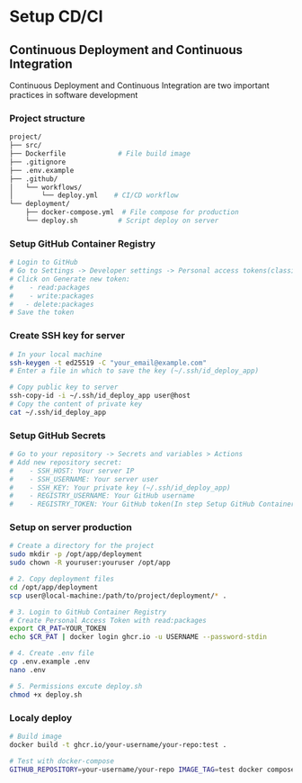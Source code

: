 # Setup CD/CI

## Continuous Deployment and Continuous Integration

Continuous Deployment and Continuous Integration are two important practices in software development

### Project structure

```bash
project/
├── src/
├── Dockerfile             # File build image
├── .gitignore
├── .env.example
├── .github/
│   └── workflows/
│       └── deploy.yml    # CI/CD workflow
└── deployment/
    ├── docker-compose.yml  # File compose for production
    └── deploy.sh          # Script deploy on server
```

### Setup GitHub Container Registry

```bash
# Login to GitHub
# Go to Settings -> Developer settings -> Personal access tokens(classic)
# Click on Generate new token:
#    - read:packages
#    - write:packages
#   - delete:packages
# Save the token
```

### Create SSH key for server

```bash
# In your local machine
ssh-keygen -t ed25519 -C "your_email@example.com"
# Enter a file in which to save the key (~/.ssh/id_deploy_app)

# Copy public key to server
ssh-copy-id -i ~/.ssh/id_deploy_app user@host
# Copy the content of private key
cat ~/.ssh/id_deploy_app
```

### Setup GitHub Secrets

```bash
# Go to your repository -> Secrets and variables > Actions
# Add new repository secret:
#    - SSH_HOST: Your server IP
#    - SSH_USERNAME: Your server user
#    - SSH_KEY: Your private key (~/.ssh/id_deploy_app)
#    - REGISTRY_USERNAME: Your GitHub username
#    - REGISTRY_TOKEN: Your GitHub token(In step Setup GitHub Container Registry)
```

### Setup on server production

```bash
# Create a directory for the project
sudo mkdir -p /opt/app/deployment
sudo chown -R youruser:youruser /opt/app

# 2. Copy deployment files
cd /opt/app/deployment
scp user@local-machine:/path/to/project/deployment/* .

# 3. Login to GitHub Container Registry
# Create Personal Access Token with read:packages
export CR_PAT=YOUR_TOKEN
echo $CR_PAT | docker login ghcr.io -u USERNAME --password-stdin

# 4. Create .env file
cp .env.example .env
nano .env

# 5. Permissions excute deploy.sh
chmod +x deploy.sh
```

### Localy deploy

```bash
# Build image
docker build -t ghcr.io/your-username/your-repo:test .

# Test with docker-compose
GITHUB_REPOSITORY=your-username/your-repo IMAGE_TAG=test docker compose up
```
